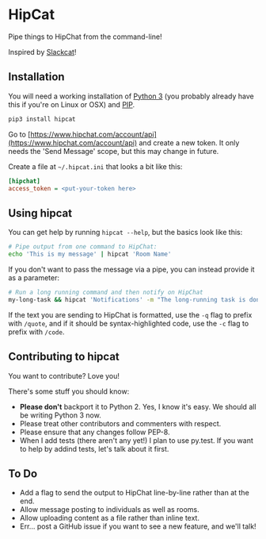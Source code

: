 # HipCat

Pipe things to HipChat from the command-line!

Inspired by [Slackcat](https://github.com/rlister/slackcat)!


## Installation

You will need a working installation of [Python 3](https://www.python.org/)
(you probably already have this if you're on Linux or OSX) and
[PIP](https://pip.pypa.io/en/stable/installing/).

```bash
pip3 install hipcat
```

Go to [https://www.hipchat.com/account/api](https://www.hipchat.com/account/api)
and create a new token. It only needs the 'Send Message' scope, but this
may change in future.

Create a file at `~/.hipcat.ini` that looks a bit like this:

```ini
[hipchat]
access_token = <put-your-token here>
```


## Using hipcat

You can get help by running `hipcat --help`, but the basics look like this:

```bash
# Pipe output from one command to HipChat:
echo 'This is my message' | hipcat 'Room Name'
```

If you don't want to pass the message via a pipe, you can instead provide
it as a parameter:

```bash
# Run a long running command and then notify on HipChat
my-long-task && hipcat 'Notifications' -m "The long-running task is done"
```

If the text you are sending to HipChat is formatted, use the `-q` flag to
prefix with `/quote`, and if it should be syntax-highlighted code, use the
`-c` flag to prefix with `/code`.


## Contributing to hipcat

You want to contribute? Love you!

There's some stuff you should know:

* **Please don't** backport it to Python 2. Yes, I know it's easy. We should
  all be writing Python 3 now.
* Please treat other contributors and commenters with respect.
* Please ensure that any changes follow PEP-8.
* When I add tests (there aren't any yet!) I plan to use py.test. If
  you want to help by addind tests, let's talk about it first.


## To Do

* Add a flag to send the output to HipChat line-by-line rather than at the end.
* Allow message posting to individuals as well as rooms.
* Allow uploading content as a file rather than inline text.
* Err... post a GitHub issue if you want to see a new feature, and we'll talk!
